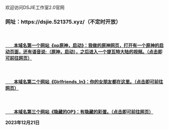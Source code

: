 欢迎访问DSJIE工作室2.0官网
<h3>网址：https://dsjie.521375.xyz/（不定时开放）</h3>
<br />
 <h4><a href="https://dsj375.github.io/op/"> &nbsp; &nbsp; &nbsp; &nbsp; 本域名第一个网站《op原神，启动》：我做的原神网页，打开有一个原神的启动页面，还有语音说:（原神，启动），之后进入一个提瓦特大陆的视频。（点击即可前往网页）</a>
 </h4>
 <br />
 <h4><a href="https://dsj375.github.io/Girlfriends_In_HTML-main/"> &nbsp; &nbsp; &nbsp; &nbsp; 本域名第二个网站《Girlfriends_In》：你的女朋友都在这里。（点击即可前往网页）</a></h4>
<br />
 <h4><a href="https://dsj375.github.io/yincangdeOP/index.html"> &nbsp; &nbsp; &nbsp; &nbsp; 本域名第三个网站《隐藏的OP》：有隐藏的彩蛋。（点击即可前往网页）</a>
  <p>2023年12月21日</p>
 </h4>
